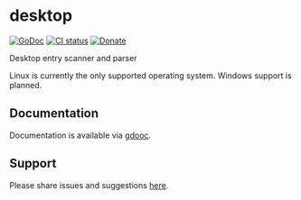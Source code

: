 # desktop
[![GoDoc](https://gitlab.com/tslocum/godoc-static/-/raw/master/badge.svg)](https://docs.rocketnine.space/gitlab.com/tslocum/desktop)
[![CI status](https://gitlab.com/tslocum/desktop/badges/master/pipeline.svg)](https://gitlab.com/tslocum/desktop/commits/master)
[![Donate](https://img.shields.io/liberapay/receives/rocketnine.space.svg?logo=liberapay)](https://liberapay.com/rocketnine.space)

Desktop entry scanner and parser

Linux is currently the only supported operating system.  Windows support is planned.

## Documentation

Documentation is available via [gdooc](https://docs.rocketnine.space/gitlab.com/tslocum/desktop).

## Support

Please share issues and suggestions [here](https://gitlab.com/tslocum/desktop/issues).

